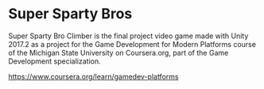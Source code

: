 # Super Sparty Bros

Super Sparty Bro Climber is the final project video game made with Unity 2017.2 as a project for the Game Development for Modern Platforms course of the Michigan State University on Coursera.org, part of the Game Development specialization.

https://www.coursera.org/learn/gamedev-platforms


